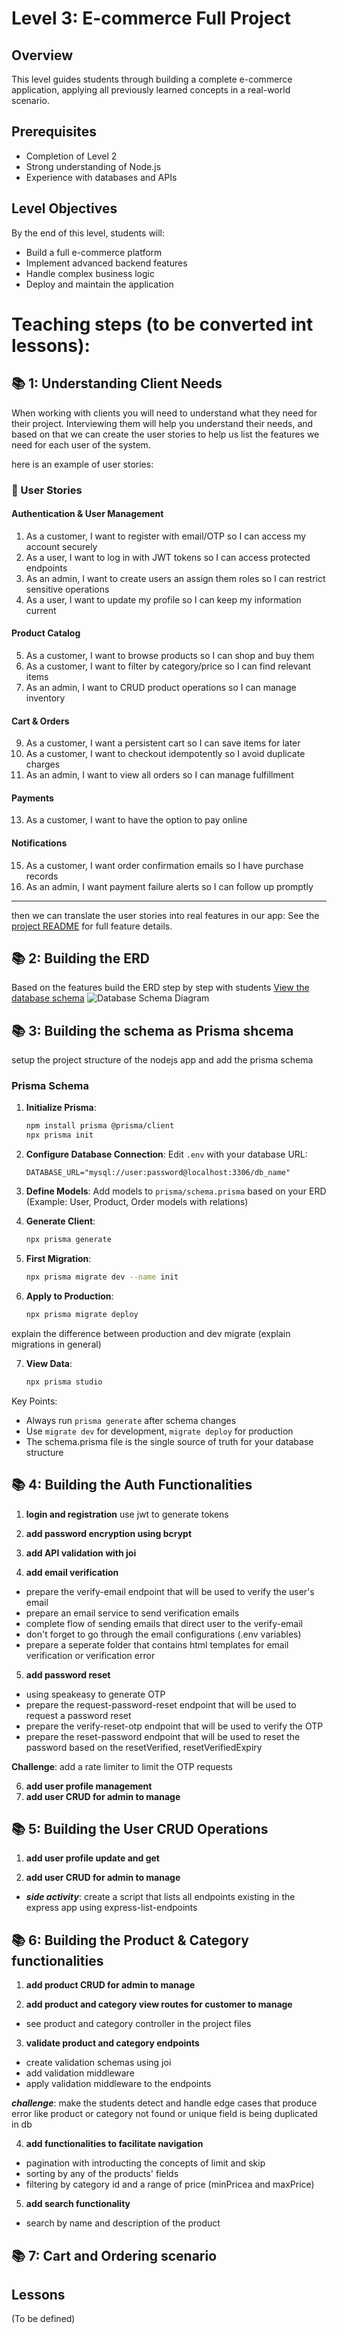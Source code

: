 # Level 3: E-commerce Full Project

## Overview
This level guides students through building a complete e-commerce application, applying all previously learned concepts in a real-world scenario.

## Prerequisites
- Completion of Level 2
- Strong understanding of Node.js
- Experience with databases and APIs

## Level Objectives
By the end of this level, students will:
- Build a full e-commerce platform
- Implement advanced backend features
- Handle complex business logic
- Deploy and maintain the application

# Teaching steps (to be converted int lessons):

## 📚 1: Understanding Client Needs
When working with clients you will need to understand what they need for their project. Interviewing them will help you understand their needs, and based on that we can create the user stories to help us list the features we need for each user of the system.

here is an example of user stories:

### 👥 User Stories

#### Authentication & User Management
1. As a customer, I want to register with email/OTP so I can access my account securely
2. As a user, I want to log in with JWT tokens so I can access protected endpoints
3. As an admin, I want to create users an assign them roles so I can restrict sensitive operations
4. As a user, I want to update my profile so I can keep my information current

#### Product Catalog
5. As a customer, I want to browse products so I can shop and buy them  
6. As a customer, I want to filter by category/price so I can find relevant items
7. As an admin, I want to CRUD product operations so I can manage inventory

#### Cart & Orders
9. As a customer, I want a persistent cart so I can save items for later  
10. As a customer, I want to checkout idempotently so I avoid duplicate charges
11. As an admin, I want to view all orders so I can manage fulfillment

#### Payments
13. As a customer, I want to have the option to pay online

#### Notifications
15. As a customer, I want order confirmation emails so I have purchase records
16. As an admin, I want payment failure alerts so I can follow up promptly

---

then we can translate the user stories into real features in our app:
See the [project README](../resources/projects/ecommerce/README.md) for full feature details.

## 📚 2: Building the ERD
Based on the features build the ERD step by step with students
[View the database schema](../../../resources/projects/ecommerce/docs/schema.dbml)
![Database Schema Diagram](../../../resources/projects/ecommerce/docs/ecommerce_subdb.png)

## 📚 3: Building the schema as Prisma shcema
setup the project structure of the nodejs app and add the prisma schema

### Prisma Schema

1. **Initialize Prisma**:
   ```bash
   npm install prisma @prisma/client
   npx prisma init
   ```

2. **Configure Database Connection**:
   Edit `.env` with your database URL:
   ```
   DATABASE_URL="mysql://user:password@localhost:3306/db_name"
   ```

3. **Define Models**:
   Add models to `prisma/schema.prisma` based on your ERD
   (Example: User, Product, Order models with relations)

4. **Generate Client**:
   ```bash
   npx prisma generate
   ```

5. **First Migration**:
   ```bash
   npx prisma migrate dev --name init
   ```

6. **Apply to Production**:
   ```bash
   npx prisma migrate deploy
   ```

explain the difference between production and dev migrate
(explain migrations in general)

7. **View Data**:
   ```bash
   npx prisma studio
   ```

Key Points:
- Always run `prisma generate` after schema changes
- Use `migrate dev` for development, `migrate deploy` for production
- The schema.prisma file is the single source of truth for your database structure

## 📚 4: Building the Auth Functionalities

1. **login and registration**
use jwt to generate tokens

2. **add password encryption using bcrypt**

3. **add API validation with joi**

4. **add email verification**
- prepare the verify-email endpoint that will be used to verify the user's email
- prepare an email service to send verification emails
- complete flow of sending emails that direct user to the verify-email
- don't forget to go through the email configurations (.env variables)
- prepare a seperate folder that contains html templates for email verification or verification error

5. **add password reset**
- using speakeasy to generate OTP
- prepare the request-password-reset endpoint that will be used to request a password reset
- prepare the verify-reset-otp endpoint that will be used to verify the OTP
- prepare the reset-password endpoint that will be used to reset the password based on the resetVerified, resetVerifiedExpiry

**Challenge**: add a rate limiter to limit the OTP requests

6. **add user profile management**
7. **add user CRUD for admin to manage**


## 📚 5: Building the User CRUD Operations
1. **add user profile update and get**

2. **add user CRUD for admin to manage**

- ***side activity***: create a script that lists all endpoints existing in the express app using express-list-endpoints

## 📚 6: Building the Product & Category functionalities

1. **add product CRUD for admin to manage**

2. **add product and category view routes for customer to manage**

- see product and category controller in the project files

3. **validate product and category endpoints**
- create validation schemas using joi
- add validation middleware
- apply validation middleware to the endpoints

***challenge***: make the students detect and handle edge cases that produce error like product or category not found or unique field is being duplicated in db

4. **add functionalities to facilitate navigation**
- pagination with introducting the concepts of limit and skip
- sorting by any of the products' fields
- filtering by category id and a range of price (minPricea and maxPrice)

5. **add search functionality**
- search by name and description of the product

## 📚 7: Cart and Ordering scenario

## Lessons
(To be defined)
